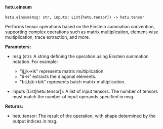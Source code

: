 #### hetu.einsum

```
hetu.einsum(msg: str, inputs: List[hetu.tensor]) -> hetu.tensor
```

Performs tensor operations based on the Einstein summation convention, supporting complex operations such as matrix multiplication, element-wise multiplication, trace extraction, and more.

**Parameters:**

* msg (str): A string defining the operation using Einstein summation notation. For example:
  * "ij,jk->ik" represents matrix multiplication.
  * "ii->i" extracts the diagonal elements.
  * "bij,bjk->bik" represents batch matrix multiplication.

* inputs (List[hetu.tensor]): A list of input tensors. The number of tensors must match the number of input operands specified in msg.

**Returns:**

* hetu.tensor: The result of the operation, with shape determined by the output indices in msg.

